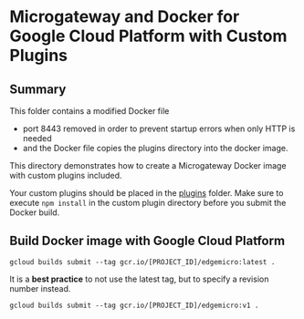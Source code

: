 # Microgateway and Docker for Google Cloud Platform with Custom Plugins

## Summary
This folder contains a modified Docker file
* port 8443 removed in order to prevent startup errors when only HTTP is needed
* and the Docker file copies the plugins directory into the docker image.

This directory demonstrates how to create a Microgateway Docker image with custom plugins included.  

Your custom plugins should be placed in the [plugins](plugins) folder.  Make sure to execute `npm install` in the custom plugin directory before you submit the Docker build.  

## Build Docker image with Google Cloud Platform
```
gcloud builds submit --tag gcr.io/[PROJECT_ID]/edgemicro:latest .
```

It is a **best practice** to not use the latest tag, but to specify a revision number instead.
```
gcloud builds submit --tag gcr.io/[PROJECT_ID]/edgemicro:v1 .
```
